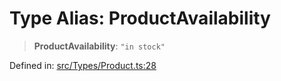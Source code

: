 # Type Alias: ProductAvailability

> **ProductAvailability**: `"in stock"`

Defined in: [src/Types/Product.ts:28](https://github.com/Fokusdotid/Baileys/blob/deec6cc75a88a82eaeedf16b76aa9218b2c772e3/src/Types/Product.ts#L28)
